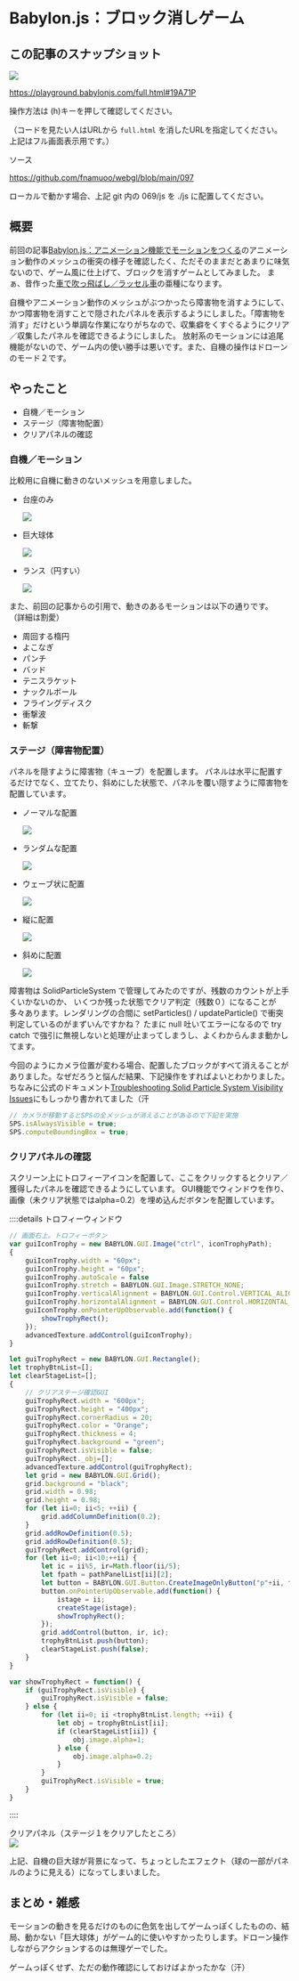 # Babylon.js：ブロック消しゲーム

## この記事のスナップショット

![](https://storage.googleapis.com/zenn-user-upload/4ed9d40a75b5-20251003.jpg)

https://playground.babylonjs.com/full.html#19A71P

操作方法は (h)キーを押して確認してください。

（コードを見たい人はURLから `full.html` を消したURLを指定してください。上記はフル画面表示用です。）

ソース

https://github.com/fnamuoo/webgl/blob/main/097

ローカルで動かす場合、上記 git 内の 069/js を ./js に配置してください。

## 概要

前回の記事[Babylon.js：アニメーション機能でモーションをつくる](https://zenn.dev/fnamuoo/articles/8fc6ed1f115511)のアニメーション動作のメッシュの衝突の様子を確認したく、ただそのままだとあまりに味気ないので、ゲーム風に仕上げて、ブロックを消すゲームとしてみました。
まぁ、昔作った[車で吹っ飛ばし／ラッセル車](https://zenn.dev/fnamuoo/articles/45d784c8a32acb)の亜種になります。

自機やアニメーション動作のメッシュがぶつかったら障害物を消すようにして、かつ障害物を消すことで隠されたパネルを表示するようにしました。「障害物を消す」だけという単調な作業になりがちなので、収集癖をくすぐるようにクリア／収集したパネルを確認できるようにしました。
放射系のモーションには追尾機能がないので、ゲーム内の使い勝手は悪いです。また、自機の操作はドローンのモード２です。

## やったこと

- 自機／モーション
- ステージ（障害物配置）
- クリアパネルの確認

### 自機／モーション

比較用に自機に動きのないメッシュを用意しました。

- 台座のみ  

  ![](https://storage.googleapis.com/zenn-user-upload/8ebcb3009af7-20251003.jpg)

- 巨大球体  

  ![](https://storage.googleapis.com/zenn-user-upload/db46e2c30dfa-20251003.jpg)

- ランス（円すい）  

  ![](https://storage.googleapis.com/zenn-user-upload/b092747f4ae5-20251003.jpg)


また、前回の記事からの引用で、動きのあるモーションは以下の通りです。
（詳細は割愛）

- 周回する楕円
- よこなぎ
- パンチ
- バッド
- テニスラケット
- ナックルボール
- フライングディスク
- 衝撃波
- 斬撃

### ステージ（障害物配置）

パネルを隠すように障害物（キューブ）を配置します。
パネルは水平に配置するだけでなく、立てたり、斜めにした状態で、パネルを覆い隠すように障害物を配置しています。

- ノーマルな配置  

  ![](https://storage.googleapis.com/zenn-user-upload/4ed9d40a75b5-20251003.jpg)

- ランダムな配置  

  ![](https://storage.googleapis.com/zenn-user-upload/7ae4ccd49403-20251003.jpg)

- ウェーブ状に配置  

  ![](https://storage.googleapis.com/zenn-user-upload/071f96bd0d69-20251003.jpg)

- 縦に配置  

  ![](https://storage.googleapis.com/zenn-user-upload/cfd4b4ff1eab-20251003.jpg)

- 斜めに配置  

  ![](https://storage.googleapis.com/zenn-user-upload/147899dfcc23-20251003.jpg)


障害物は SolidParticleSystem で管理してみたのですが、残数のカウントが上手くいかないのか、
いくつか残った状態でクリア判定（残数０）になることが多々あります。レンダリングの合間に setParticles() / updateParticle() で衝突判定しているのがまずいんですかね？
たまに null 吐いてエラーになるので try catch で強引に無視しないと処理が止まってしまうし、よくわからんまま動かしてます。

今回のようにカメラ位置が変わる場合、配置したブロックがすべて消えることがありました。なぜだろうと悩んだ結果、下記操作をすればよいとわかりました。ちなみに公式のドキュメント[Troubleshooting Solid Particle System Visibility Issues](https://doc.babylonjs.com/features/featuresDeepDive/particles/solid_particle_system/sps_visibility/)にもしっかり書かれてました（汗

```js
// カメラが移動するとSPSの全メッシュが消えることがあるので下記を実施
SPS.isAlwaysVisible = true;
SPS.computeBoundingBox = true;
```

### クリアパネルの確認

スクリーン上にトロフィーアイコンを配置して、ここをクリックするとクリア／獲得したパネルを確認できるようにしています。
GUI機能でウィンドウを作り、画像（未クリア状態ではalpha=0.2）を埋め込んだボタンを配置しています。

::::details トロフィーウィンドウ
```js
// 画面右上。トロフィーボタン
var guiIconTrophy = new BABYLON.GUI.Image("ctrl", iconTrophyPath);
{
    guiIconTrophy.width = "60px";
    guiIconTrophy.height = "60px";
    guiIconTrophy.autoScale = false
    guiIconTrophy.stretch = BABYLON.GUI.Image.STRETCH_NONE;
    guiIconTrophy.verticalAlignment = BABYLON.GUI.Control.VERTICAL_ALIGNMENT_TOP;
    guiIconTrophy.horizontalAlignment = BABYLON.GUI.Control.HORIZONTAL_ALIGNMENT_RIGHT;
    guiIconTrophy.onPointerUpObservable.add(function() {
        showTrophyRect();
    });
    advancedTexture.addControl(guiIconTrophy);   
}

let guiTrophyRect = new BABYLON.GUI.Rectangle(); 
let trophyBtnList=[];
let clearStageList=[];
{
    // クリアステージ確認GUI
    guiTrophyRect.width = "600px";
    guiTrophyRect.height = "400px";
    guiTrophyRect.cornerRadius = 20;
    guiTrophyRect.color = "Orange";
    guiTrophyRect.thickness = 4;
    guiTrophyRect.background = "green";
    guiTrophyRect.isVisible = false;
    guiTrophyRect._obj=[];
    advancedTexture.addControl(guiTrophyRect);
    let grid = new BABYLON.GUI.Grid();
    grid.background = "black";
    grid.width = 0.98;
    grid.height = 0.98;
    for (let ii=0; ii<5; ++ii) {
        grid.addColumnDefinition(0.2);
    }
    grid.addRowDefinition(0.5);
    grid.addRowDefinition(0.5);
    guiTrophyRect.addControl(grid); 
    for (let ii=0; ii<10;++ii) {
        let ic = ii%5, ir=Math.floor(ii/5);
        let fpath = pathPanelList[ii][2];
        let button = BABYLON.GUI.Button.CreateImageOnlyButton("p"+ii, fpath);
        button.onPointerUpObservable.add(function() {
            istage = ii;
            createStage(istage);
            showTrophyRect();
        });
        grid.addControl(button, ir, ic);
        trophyBtnList.push(button);
        clearStageList.push(false);
    }
}

var showTrophyRect = function() {
    if (guiTrophyRect.isVisible) {
        guiTrophyRect.isVisible = false;
    } else {
        for (let ii=0; ii <trophyBtnList.length; ++ii) {
            let obj = trophyBtnList[ii];
            if (clearStageList[ii]) {
                obj.image.alpha=1;
            } else {
                obj.image.alpha=0.2;
            }
        }
        guiTrophyRect.isVisible = true;
    }
}
```
::::

クリアパネル（ステージ１をクリアしたところ）  
![](https://storage.googleapis.com/zenn-user-upload/dc92200ba606-20251003.jpg)

上記、自機の巨大球が背景になって、ちょっとしたエフェクト（球の一部がパネルのように見える）になってしまいました。

## まとめ・雑感

モーションの動きを見るだけのものに色気を出してゲームっぽくしたものの、結局、動かない「巨大球体」がゲーム的に使いやすかったりします。ドローン操作しながらアクションするのは無理ゲーでした。

ゲームっぽくせず、ただの動作確認にしておけばよかったかな（汗）

